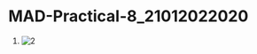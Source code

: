 # MAD-Practical-8_21012022020
1. ![2](https://user-images.githubusercontent.com/111744884/201673678-b900128d-ac00-498c-9b1b-f2bbcf8128c0.jpeg)
